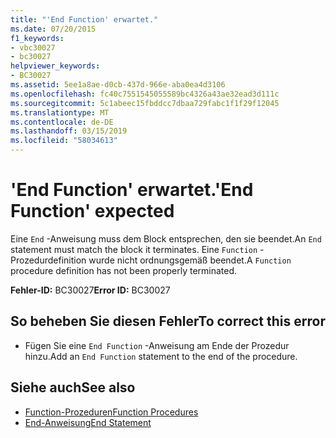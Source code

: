 ```yaml
---
title: "'End Function' erwartet."
ms.date: 07/20/2015
f1_keywords:
- vbc30027
- bc30027
helpviewer_keywords:
- BC30027
ms.assetid: 5ee1a8ae-d0cb-437d-966e-aba0ea4d3106
ms.openlocfilehash: fc40c7551545055589bc4326a43ae32ead3d111c
ms.sourcegitcommit: 5c1abeec15fbddcc7dbaa729fabc1f1f29f12045
ms.translationtype: MT
ms.contentlocale: de-DE
ms.lasthandoff: 03/15/2019
ms.locfileid: "58034613"
---
```

# <a name="end-function-expected"></a><span data-ttu-id="f7972-102">'End Function' erwartet.</span><span class="sxs-lookup"><span data-stu-id="f7972-102">'End Function' expected</span></span>
<span data-ttu-id="f7972-103">Eine `End` -Anweisung muss dem Block entsprechen, den sie beendet.</span><span class="sxs-lookup"><span data-stu-id="f7972-103">An `End` statement must match the block it terminates.</span></span> <span data-ttu-id="f7972-104">Eine `Function` -Prozedurdefinition wurde nicht ordnungsgemäß beendet.</span><span class="sxs-lookup"><span data-stu-id="f7972-104">A `Function` procedure definition has not been properly terminated.</span></span>  
  
 <span data-ttu-id="f7972-105">**Fehler-ID:** BC30027</span><span class="sxs-lookup"><span data-stu-id="f7972-105">**Error ID:** BC30027</span></span>  
  
## <a name="to-correct-this-error"></a><span data-ttu-id="f7972-106">So beheben Sie diesen Fehler</span><span class="sxs-lookup"><span data-stu-id="f7972-106">To correct this error</span></span>  
  
-   <span data-ttu-id="f7972-107">Fügen Sie eine `End Function` -Anweisung am Ende der Prozedur hinzu.</span><span class="sxs-lookup"><span data-stu-id="f7972-107">Add an `End Function` statement to the end of the procedure.</span></span>  
  
## <a name="see-also"></a><span data-ttu-id="f7972-108">Siehe auch</span><span class="sxs-lookup"><span data-stu-id="f7972-108">See also</span></span>

- [<span data-ttu-id="f7972-109">Function-Prozeduren</span><span class="sxs-lookup"><span data-stu-id="f7972-109">Function Procedures</span></span>](../../visual-basic/programming-guide/language-features/procedures/function-procedures.md)
- [<span data-ttu-id="f7972-110">End-Anweisung</span><span class="sxs-lookup"><span data-stu-id="f7972-110">End Statement</span></span>](../../visual-basic/language-reference/statements/end-statement.md)

